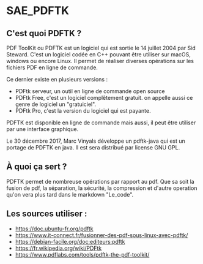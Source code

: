 # SAE_PDFTK

## C'est quoi PDFTK ?

PDF ToolKit ou PDFTK est un logiciel qui est sortie le 14 juillet 2004 par Sid Steward. C'est un logiciel codée en C++ pouvant être utiliser sur macOS, windows ou encore Linux. Il permet de réaliser diverses opérations sur les fichiers PDF en ligne de commande.

Ce dernier existe en plusieurs versions : 
- PDFtk serveur, un outil en ligne de commande open source 
- PDFtk Free, c'est un logiciel complêtement gratuit. on appelle aussi ce genre de logiciel un "gratuiciel". 
- PDFtk Pro, c'est la version du logiciel qui est payante.

PDFTK est disponible en ligne de commande mais aussi, il peut être utiliser par une interface graphique. 

Le 30 décembre 2017, Marc Vinyals développe un pdftk-java qui est un portage de PDFTK en java. Il est sera distribué par license GNU GPL.

## À quoi ça sert ?

PDFTK permet de nombreuse opérations par rapport au pdf. Que sa soit la fusion de pdf, la séparation, la sécurité, la compression et d'autre operation qu'on vera plus tard dans le markdown "Le_code". 

## Les sources utiliser : 

- https://doc.ubuntu-fr.org/pdftk
- https://www.it-connect.fr/fusionner-des-pdf-sous-linux-avec-pdftk/
- https://debian-facile.org/doc:editeurs:pdftk
- https://fr.wikipedia.org/wiki/PDFtk
- https://www.pdflabs.com/tools/pdftk-the-pdf-toolkit/

